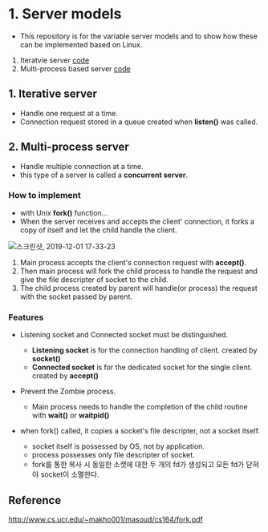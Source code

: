 # 1. Server models   

 * This repository is for the variable server models and to show how these can be implemented based on Linux.  
 1. Iteratvie server  [code](/Iterative_server/Iteratvie_server.cpp)
 2. Multi-process based server [code](/Multi-process_server/Multi_process_server.cpp)  
 

## 1. Iterative server  

* Handle one request at a time.  
* Connection request stored in a queue created when **listen()** was called.  



## 2. Multi-process server  

 * Handle multiple connection at a time.  
 * this type of a server is called a **concurrent server**.  
 
 ### How to implement  
 * with Unix **fork()** function...
 * When the server receives and accepts the client' connection, it forks a copy of itself and let the child handle the client. 
 
 ![스크린샷, 2019-12-01 17-33-23](https://user-images.githubusercontent.com/34915108/69911577-bab40f80-1460-11ea-9b63-8b469d53db1a.png)
 


 1. Main process accepts the client's connection request with **accept()**.  
 2. Then  main process will fork the child process to handle the request and give the file descripter of socket to the child.  
 3. The child process created by parent will handle(or process) the request with the socket passed by parent.  
 
 
 ### Features  
 
 * Listening socket and Connected socket must be distinguished.  
    - **Listening socket** is for the connection handling of client.
      created by **socket()**  
    - **Connected socket** is for the dedicated socket for the single client. 
      created by **accept()**  
      
 * Prevent the Zombie process.  
    - Main process needs to handle the completion of the child routine with **wait()** or **waitpid()**  
 
 * when fork() called, it copies a socket's file descripter, not a socket itself.  
    - socket itself is possessed by OS, not by application.  
    - process possesses only file descripter of socket.  
    - fork를 통한 복사 시 동일한 소캣에 대한 두 개의 fd가 생성되고 모든 fd가 닫혀야 socket이 소멸한다.  
    
    
 
















## Reference  

http://www.cs.ucr.edu/~makho001/masoud/cs164/fork.pdf
